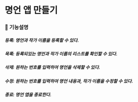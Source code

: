 # 명언 앱 만들기

### 👀 기능설명

##### 등록: 명언과 작가 이름을 등록할 수 있다.
##### 목록: 등록되있는 명언과  작가 이름의 리스트를 확인할 수 있다.
##### 삭제: 원하는 번호를 입력하여 명언을 삭제할 수 있다.
##### 수정: 원하는 번호를 입력하여 명언 내용과, 작가 이름을 수정할 수 있다.
##### 종료: 명언 앱을 종료한다.

